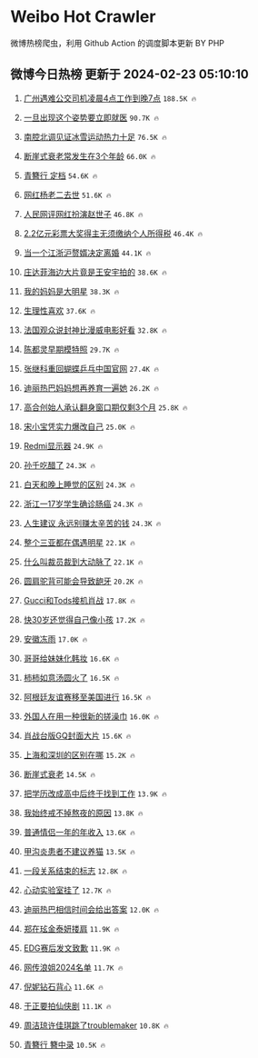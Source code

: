 # Weibo Hot Crawler 



微博热榜爬虫，利用 Github Action 的调度脚本更新 BY PHP 


## 微博今日热榜 更新于 2024-02-23 05:10:10 
1. [广州遇难公交司机凌晨4点工作到晚7点](https://s.weibo.com/weibo?q=%23%E5%B9%BF%E5%B7%9E%E9%81%87%E9%9A%BE%E5%85%AC%E4%BA%A4%E5%8F%B8%E6%9C%BA%E5%87%8C%E6%99%A84%E7%82%B9%E5%B7%A5%E4%BD%9C%E5%88%B0%E6%99%9A7%E7%82%B9%23&t=31&band_rank=1&Refer=top) `188.5K 🔥` 

1. [一旦出现这个姿势要立即就医](https://s.weibo.com/weibo?q=%23%E4%B8%80%E6%97%A6%E5%87%BA%E7%8E%B0%E8%BF%99%E4%B8%AA%E5%A7%BF%E5%8A%BF%E8%A6%81%E7%AB%8B%E5%8D%B3%E5%B0%B1%E5%8C%BB%23&t=31&band_rank=2&Refer=top) `90.7K 🔥` 

1. [南腔北调见证冰雪运动热力十足](https://s.weibo.com/weibo?q=%23%E5%8D%97%E8%85%94%E5%8C%97%E8%B0%83%E8%A7%81%E8%AF%81%E5%86%B0%E9%9B%AA%E8%BF%90%E5%8A%A8%E7%83%AD%E5%8A%9B%E5%8D%81%E8%B6%B3%23&t=31&band_rank=3&Refer=top) `76.5K 🔥` 

1. [断崖式衰老常发生在3个年龄](https://s.weibo.com/weibo?q=%23%E6%96%AD%E5%B4%96%E5%BC%8F%E8%A1%B0%E8%80%81%E5%B8%B8%E5%8F%91%E7%94%9F%E5%9C%A83%E4%B8%AA%E5%B9%B4%E9%BE%84%23&t=31&band_rank=4&Refer=top) `66.0K 🔥` 

1. [青簪行 定档](https://s.weibo.com/weibo?q=%E9%9D%92%E7%B0%AA%E8%A1%8C%20%E5%AE%9A%E6%A1%A3&t=31&band_rank=5&Refer=top) `54.6K 🔥` 

1. [网红杨老二去世](https://s.weibo.com/weibo?q=%23%E7%BD%91%E7%BA%A2%E6%9D%A8%E8%80%81%E4%BA%8C%E5%8E%BB%E4%B8%96%23&t=31&band_rank=6&Refer=top) `51.6K 🔥` 

1. [人民网评网红扮演赵世子](https://s.weibo.com/weibo?q=%23%E4%BA%BA%E6%B0%91%E7%BD%91%E8%AF%84%E7%BD%91%E7%BA%A2%E6%89%AE%E6%BC%94%E8%B5%B5%E4%B8%96%E5%AD%90%23&t=31&band_rank=7&Refer=top) `46.8K 🔥` 

1. [2.2亿元彩票大奖得主无须缴纳个人所得税](https://s.weibo.com/weibo?q=%232.2%E4%BA%BF%E5%85%83%E5%BD%A9%E7%A5%A8%E5%A4%A7%E5%A5%96%E5%BE%97%E4%B8%BB%E6%97%A0%E9%A1%BB%E7%BC%B4%E7%BA%B3%E4%B8%AA%E4%BA%BA%E6%89%80%E5%BE%97%E7%A8%8E%23&t=31&band_rank=8&Refer=top) `46.4K 🔥` 

1. [当一个江浙沪赘婿决定离婚](https://s.weibo.com/weibo?q=%23%E5%BD%93%E4%B8%80%E4%B8%AA%E6%B1%9F%E6%B5%99%E6%B2%AA%E8%B5%98%E5%A9%BF%E5%86%B3%E5%AE%9A%E7%A6%BB%E5%A9%9A%23&t=31&band_rank=9&Refer=top) `44.1K 🔥` 

1. [庄达菲海边大片竟是王安宇拍的](https://s.weibo.com/weibo?q=%23%E5%BA%84%E8%BE%BE%E8%8F%B2%E6%B5%B7%E8%BE%B9%E5%A4%A7%E7%89%87%E7%AB%9F%E6%98%AF%E7%8E%8B%E5%AE%89%E5%AE%87%E6%8B%8D%E7%9A%84%23&t=31&band_rank=10&Refer=top) `38.6K 🔥` 

1. [我的妈妈是大明星](https://s.weibo.com/weibo?q=%E6%88%91%E7%9A%84%E5%A6%88%E5%A6%88%E6%98%AF%E5%A4%A7%E6%98%8E%E6%98%9F&t=31&band_rank=11&Refer=top) `38.3K 🔥` 

1. [生理性喜欢](https://s.weibo.com/weibo?q=%E7%94%9F%E7%90%86%E6%80%A7%E5%96%9C%E6%AC%A2&t=31&band_rank=12&Refer=top) `37.6K 🔥` 

1. [法国观众说封神比漫威电影好看](https://s.weibo.com/weibo?q=%23%E6%B3%95%E5%9B%BD%E8%A7%82%E4%BC%97%E8%AF%B4%E5%B0%81%E7%A5%9E%E6%AF%94%E6%BC%AB%E5%A8%81%E7%94%B5%E5%BD%B1%E5%A5%BD%E7%9C%8B%23&t=31&band_rank=13&Refer=top) `32.8K 🔥` 

1. [陈都灵早期模特照](https://s.weibo.com/weibo?q=%23%E9%99%88%E9%83%BD%E7%81%B5%E6%97%A9%E6%9C%9F%E6%A8%A1%E7%89%B9%E7%85%A7%23&t=31&band_rank=14&Refer=top) `29.7K 🔥` 

1. [张继科重回蝴蝶乒乓中国官网](https://s.weibo.com/weibo?q=%23%E5%BC%A0%E7%BB%A7%E7%A7%91%E9%87%8D%E5%9B%9E%E8%9D%B4%E8%9D%B6%E4%B9%92%E4%B9%93%E4%B8%AD%E5%9B%BD%E5%AE%98%E7%BD%91%23&t=31&band_rank=15&Refer=top) `27.4K 🔥` 

1. [迪丽热巴妈妈想再养育一遍她](https://s.weibo.com/weibo?q=%23%E8%BF%AA%E4%B8%BD%E7%83%AD%E5%B7%B4%E5%A6%88%E5%A6%88%E6%83%B3%E5%86%8D%E5%85%BB%E8%82%B2%E4%B8%80%E9%81%8D%E5%A5%B9%23&t=31&band_rank=16&Refer=top) `26.2K 🔥` 

1. [高合创始人承认翻身窗口期仅剩3个月](https://s.weibo.com/weibo?q=%23%E9%AB%98%E5%90%88%E5%88%9B%E5%A7%8B%E4%BA%BA%E6%89%BF%E8%AE%A4%E7%BF%BB%E8%BA%AB%E7%AA%97%E5%8F%A3%E6%9C%9F%E4%BB%85%E5%89%A93%E4%B8%AA%E6%9C%88%23&t=31&band_rank=17&Refer=top) `25.8K 🔥` 

1. [宋小宝凭实力爆改自己](https://s.weibo.com/weibo?q=%23%E5%AE%8B%E5%B0%8F%E5%AE%9D%E5%87%AD%E5%AE%9E%E5%8A%9B%E7%88%86%E6%94%B9%E8%87%AA%E5%B7%B1%23&t=31&band_rank=18&Refer=top) `25.0K 🔥` 

1. [Redmi显示器](https://s.weibo.com/weibo?q=%23Redmi%E6%98%BE%E7%A4%BA%E5%99%A8%23&t=31&band_rank=19&Refer=top) `24.9K 🔥` 

1. [孙千吃醋了](https://s.weibo.com/weibo?q=%23%E5%AD%99%E5%8D%83%E5%90%83%E9%86%8B%E4%BA%86%23&t=31&band_rank=20&Refer=top) `24.3K 🔥` 

1. [白天和晚上睡觉的区别](https://s.weibo.com/weibo?q=%E7%99%BD%E5%A4%A9%E5%92%8C%E6%99%9A%E4%B8%8A%E7%9D%A1%E8%A7%89%E7%9A%84%E5%8C%BA%E5%88%AB&t=31&band_rank=21&Refer=top) `24.3K 🔥` 

1. [浙江一17岁学生确诊肠癌](https://s.weibo.com/weibo?q=%23%E6%B5%99%E6%B1%9F%E4%B8%8017%E5%B2%81%E5%AD%A6%E7%94%9F%E7%A1%AE%E8%AF%8A%E8%82%A0%E7%99%8C%23&t=31&band_rank=22&Refer=top) `24.3K 🔥` 

1. [人生建议 永远别赚太辛苦的钱](https://s.weibo.com/weibo?q=%E4%BA%BA%E7%94%9F%E5%BB%BA%E8%AE%AE%20%E6%B0%B8%E8%BF%9C%E5%88%AB%E8%B5%9A%E5%A4%AA%E8%BE%9B%E8%8B%A6%E7%9A%84%E9%92%B1&t=31&band_rank=23&Refer=top) `24.3K 🔥` 

1. [整个三亚都在偶遇明星](https://s.weibo.com/weibo?q=%23%E6%95%B4%E4%B8%AA%E4%B8%89%E4%BA%9A%E9%83%BD%E5%9C%A8%E5%81%B6%E9%81%87%E6%98%8E%E6%98%9F%23&t=31&band_rank=24&Refer=top) `22.1K 🔥` 

1. [什么叫裁员裁到大动脉了](https://s.weibo.com/weibo?q=%E4%BB%80%E4%B9%88%E5%8F%AB%E8%A3%81%E5%91%98%E8%A3%81%E5%88%B0%E5%A4%A7%E5%8A%A8%E8%84%89%E4%BA%86&t=31&band_rank=25&Refer=top) `22.1K 🔥` 

1. [圆肩驼背可能会导致龅牙](https://s.weibo.com/weibo?q=%E5%9C%86%E8%82%A9%E9%A9%BC%E8%83%8C%E5%8F%AF%E8%83%BD%E4%BC%9A%E5%AF%BC%E8%87%B4%E9%BE%85%E7%89%99&t=31&band_rank=26&Refer=top) `20.2K 🔥` 

1. [Gucci和Tods接机肖战](https://s.weibo.com/weibo?q=Gucci%E5%92%8CTods%E6%8E%A5%E6%9C%BA%E8%82%96%E6%88%98&t=31&band_rank=27&Refer=top) `17.8K 🔥` 

1. [快30岁还觉得自己像小孩](https://s.weibo.com/weibo?q=%23%E5%BF%AB30%E5%B2%81%E8%BF%98%E8%A7%89%E5%BE%97%E8%87%AA%E5%B7%B1%E5%83%8F%E5%B0%8F%E5%AD%A9%23&t=31&band_rank=28&Refer=top) `17.2K 🔥` 

1. [安徽冻雨](https://s.weibo.com/weibo?q=%E5%AE%89%E5%BE%BD%E5%86%BB%E9%9B%A8&t=31&band_rank=29&Refer=top) `17.0K 🔥` 

1. [哥哥给妹妹化韩妆](https://s.weibo.com/weibo?q=%E5%93%A5%E5%93%A5%E7%BB%99%E5%A6%B9%E5%A6%B9%E5%8C%96%E9%9F%A9%E5%A6%86&t=31&band_rank=30&Refer=top) `16.6K 🔥` 

1. [柿柿如意汤圆火了](https://s.weibo.com/weibo?q=%23%E6%9F%BF%E6%9F%BF%E5%A6%82%E6%84%8F%E6%B1%A4%E5%9C%86%E7%81%AB%E4%BA%86%23&t=31&band_rank=31&Refer=top) `16.5K 🔥` 

1. [阿根廷友谊赛移至美国进行](https://s.weibo.com/weibo?q=%23%E9%98%BF%E6%A0%B9%E5%BB%B7%E5%8F%8B%E8%B0%8A%E8%B5%9B%E7%A7%BB%E8%87%B3%E7%BE%8E%E5%9B%BD%E8%BF%9B%E8%A1%8C%23&t=31&band_rank=32&Refer=top) `16.5K 🔥` 

1. [外国人在用一种很新的搓澡巾](https://s.weibo.com/weibo?q=%23%E5%A4%96%E5%9B%BD%E4%BA%BA%E5%9C%A8%E7%94%A8%E4%B8%80%E7%A7%8D%E5%BE%88%E6%96%B0%E7%9A%84%E6%90%93%E6%BE%A1%E5%B7%BE%23&t=31&band_rank=33&Refer=top) `16.0K 🔥` 

1. [肖战台版GQ封面大片](https://s.weibo.com/weibo?q=%23%E8%82%96%E6%88%98%E5%8F%B0%E7%89%88GQ%E5%B0%81%E9%9D%A2%E5%A4%A7%E7%89%87%23&t=31&band_rank=34&Refer=top) `15.6K 🔥` 

1. [上海和深圳的区别在哪](https://s.weibo.com/weibo?q=%23%E4%B8%8A%E6%B5%B7%E5%92%8C%E6%B7%B1%E5%9C%B3%E7%9A%84%E5%8C%BA%E5%88%AB%E5%9C%A8%E5%93%AA%23&t=31&band_rank=35&Refer=top) `15.2K 🔥` 

1. [断崖式衰老](https://s.weibo.com/weibo?q=%E6%96%AD%E5%B4%96%E5%BC%8F%E8%A1%B0%E8%80%81&t=31&band_rank=36&Refer=top) `14.5K 🔥` 

1. [把学历改成高中后终于找到工作](https://s.weibo.com/weibo?q=%23%E6%8A%8A%E5%AD%A6%E5%8E%86%E6%94%B9%E6%88%90%E9%AB%98%E4%B8%AD%E5%90%8E%E7%BB%88%E4%BA%8E%E6%89%BE%E5%88%B0%E5%B7%A5%E4%BD%9C%23&t=31&band_rank=37&Refer=top) `13.9K 🔥` 

1. [我始终戒不掉熬夜的原因](https://s.weibo.com/weibo?q=%E6%88%91%E5%A7%8B%E7%BB%88%E6%88%92%E4%B8%8D%E6%8E%89%E7%86%AC%E5%A4%9C%E7%9A%84%E5%8E%9F%E5%9B%A0&t=31&band_rank=38&Refer=top) `13.8K 🔥` 

1. [普通情侣一年的年收入](https://s.weibo.com/weibo?q=%23%E6%99%AE%E9%80%9A%E6%83%85%E4%BE%A3%E4%B8%80%E5%B9%B4%E7%9A%84%E5%B9%B4%E6%94%B6%E5%85%A5%23&t=31&band_rank=39&Refer=top) `13.6K 🔥` 

1. [甲沟炎患者不建议养猫](https://s.weibo.com/weibo?q=%E7%94%B2%E6%B2%9F%E7%82%8E%E6%82%A3%E8%80%85%E4%B8%8D%E5%BB%BA%E8%AE%AE%E5%85%BB%E7%8C%AB&t=31&band_rank=40&Refer=top) `13.5K 🔥` 

1. [一段关系结束的标志](https://s.weibo.com/weibo?q=%E4%B8%80%E6%AE%B5%E5%85%B3%E7%B3%BB%E7%BB%93%E6%9D%9F%E7%9A%84%E6%A0%87%E5%BF%97&t=31&band_rank=41&Refer=top) `12.8K 🔥` 

1. [心动实验室挂了](https://s.weibo.com/weibo?q=%E5%BF%83%E5%8A%A8%E5%AE%9E%E9%AA%8C%E5%AE%A4%E6%8C%82%E4%BA%86&t=31&band_rank=42&Refer=top) `12.7K 🔥` 

1. [迪丽热巴相信时间会给出答案](https://s.weibo.com/weibo?q=%23%E8%BF%AA%E4%B8%BD%E7%83%AD%E5%B7%B4%E7%9B%B8%E4%BF%A1%E6%97%B6%E9%97%B4%E4%BC%9A%E7%BB%99%E5%87%BA%E7%AD%94%E6%A1%88%23&t=31&band_rank=43&Refer=top) `12.0K 🔥` 

1. [郑在玹金泰妍搂肩](https://s.weibo.com/weibo?q=%E9%83%91%E5%9C%A8%E7%8E%B9%E9%87%91%E6%B3%B0%E5%A6%8D%E6%90%82%E8%82%A9&t=31&band_rank=44&Refer=top) `11.9K 🔥` 

1. [EDG赛后发文致歉](https://s.weibo.com/weibo?q=%23EDG%E8%B5%9B%E5%90%8E%E5%8F%91%E6%96%87%E8%87%B4%E6%AD%89%23&t=31&band_rank=45&Refer=top) `11.9K 🔥` 

1. [网传浪姐2024名单](https://s.weibo.com/weibo?q=%23%E7%BD%91%E4%BC%A0%E6%B5%AA%E5%A7%902024%E5%90%8D%E5%8D%95%23&t=31&band_rank=46&Refer=top) `11.7K 🔥` 

1. [倪妮钻石背心](https://s.weibo.com/weibo?q=%23%E5%80%AA%E5%A6%AE%E9%92%BB%E7%9F%B3%E8%83%8C%E5%BF%83%23&t=31&band_rank=47&Refer=top) `11.6K 🔥` 

1. [于正要拍仙侠剧](https://s.weibo.com/weibo?q=%23%E4%BA%8E%E6%AD%A3%E8%A6%81%E6%8B%8D%E4%BB%99%E4%BE%A0%E5%89%A7%23&t=31&band_rank=48&Refer=top) `11.1K 🔥` 

1. [周洁琼许佳琪跳了troublemaker](https://s.weibo.com/weibo?q=%23%E5%91%A8%E6%B4%81%E7%90%BC%E8%AE%B8%E4%BD%B3%E7%90%AA%E8%B7%B3%E4%BA%86troublemaker%23&t=31&band_rank=49&Refer=top) `10.8K 🔥` 

1. [青簪行 簪中录](https://s.weibo.com/weibo?q=%E9%9D%92%E7%B0%AA%E8%A1%8C%20%E7%B0%AA%E4%B8%AD%E5%BD%95&t=31&band_rank=50&Refer=top) `10.5K 🔥` 

